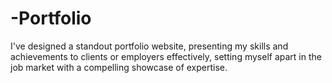 # -Portfolio
I've designed a standout portfolio website, presenting my skills and achievements to clients or employers effectively, setting myself apart in the job market with a compelling showcase of expertise.
